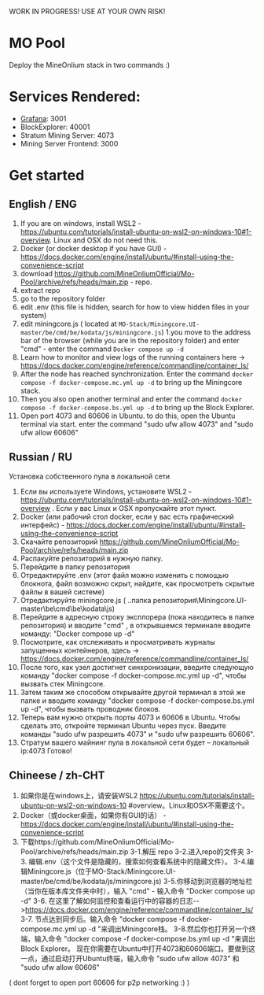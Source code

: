 WORK IN PROGRESS!
USE AT YOUR OWN RISK!

# MO Pool

Deploy the MineOnlium stack in two commands :)  

# Services Rendered:
* [Grafana](https://grafana.com/): 3001
* BlockExplorer: 40001
* Stratum Mining Server: 4073
* Mining Server Frontend: 3000


# Get started
## English / ENG
1. If you are on windows, install WSL2 - https://ubuntu.com/tutorials/install-ubuntu-on-wsl2-on-windows-10#1-overview. Linux and OSX do not need this.
1. Docker (or docker desktop if you have GUI) - https://docs.docker.com/engine/install/ubuntu/#install-using-the-convenience-script
1. download https://github.com/MineOnliumOfficial/Mo-Pool/archive/refs/heads/main.zip - repo.
1. extract repo
1. go to the repository folder
1. edit .env (this file is hidden, search for how to view hidden files in your system)
1. edit miningcore.js ( located at `MO-Stack/Miningcore.UI-master/be/cmd/be/kodata/js/miningcore.js`)
1.you move to the address bar of the browser (while you are in the repository folder) and enter "cmd" - enter the command `Docker compose up -d`
1. Learn how to monitor and view logs of the running containers here -> https://docs.docker.com/engine/reference/commandline/container_ls/
1. After the node has reached synchronization. Enter the command `docker compose -f docker-compose.mc.yml up -d` to bring up the Miningcore stack. 
1. Then you also open another terminal and enter the command `docker compose -f docker-compose.bs.yml up -d` to bring up the Block Explorer.
1. Open port 4073 and 60606 in Ubuntu. to do this, open the Ubuntu terminal via start. enter the command "sudo ufw allow 4073" and  "sudo ufw allow 60606"

## Russian / RU

Установка собственного пула в локальной сети
1. Если вы используете Windows, установите WSL2 - https://ubuntu.com/tutorials/install-ubuntu-on-wsl2-on-windows-10#1-overview . Если у вас Linux и OSX пропускайте этот пункт.
1.  Docker (или рабочий стол docker, если у вас есть графический интерфейс) - https://docs.docker.com/engine/install/ubuntu/#install-using-the-convenience-script
1. Скачайте репозиторий https://github.com/MineOnliumOfficial/Mo-Pool/archive/refs/heads/main.zip
1. Распакуйте репозиторий в нужную папку.
1. Перейдите в папку репозитория
1. Отредактируйте .env (этот файл можно изменить с помощью блокнота, файл возможно скрыт, найдите, как просмотреть скрытые файлы в вашей системе)
1. Отредактируйте miningcore.js ( ..папка репозитория\Miningcore.UI-master\be\cmd\be\kodata\js)
1. Перейдите в адресную строку эксплорера (пока находитесь в папке репозитория) и вводите "cmd" , в открывшемся терминале вводите команду: "Docker compose up -d"
1. Посмотрите, как отслеживать и просматривать журналы запущенных контейнеров, здесь -> https://docs.docker.com/engine/reference/commandline/container_ls/
1. После того, как узел достигнет синхронизации, введите следующую команду "docker compose -f docker-compose.mc.yml up -d", чтобы вызвать стек Miningcore.
1. Затем таким же способом открывайте другой терминал в этой же папке и вводите команду "docker compose -f docker-compose.bs.yml up -d", чтобы вызвать проводник блоков.
1. Теперь вам нужно открыть порты 4073 и 60606 в Ubuntu. Чтобы сделать это, откройте терминал Ubuntu через пуск. Введите команды "sudo ufw разрешить 4073" и "sudo ufw разрешить 60606".
1. Стратум вашего майнинг пула в локальной сети будет – локальный ip:4073
Готово!

## Chineese / zh-CHT

1. 如果你是在windows上，请安装WSL2
https://ubuntu.com/tutorials/install-ubuntu-on-wsl2-on-windows-10
#overview。Linux和OSX不需要这个。
2. Docker（或docker桌面，如果你有GUI的话） - https://docs.docker.com/engine/install/ubuntu/#install-using-the-convenience-script
3. 下载https://github.com/MineOnliumOfficial/Mo-Pool/archive/refs/heads/main.zip 
3-1.解压 repo
3-2.进入repo的文件夹
3-3. 编辑.env（这个文件是隐藏的，搜索如何查看系统中的隐藏文件）。
3-4.编辑Miningcore.js（位于MO-Stack/Miningcore.UI-master/be/cmd/be/kodata/js/miningcore.js)
3-5.你移动到浏览器的地址栏（当你在版本库文件夹中时），输入 "cmd" - 输入命令 "Docker compose up -d"
3-6. 在这里了解如何监控和查看运行中的容器的日志-->https://docs.docker.com/engine/reference/commandline/container_ls/
3-7. 节点达到同步后。输入命令 "docker compose -f docker-compose.mc.yml up -d "来调出Miningcore栈。
3-8.然后你也打开另一个终端，输入命令 "docker compose -f docker-compose.bs.yml up -d "来调出Block Explorer。
现在你需要在Ubuntu中打开4073和60606端口。要做到这一点，通过启动打开Ubuntu终端，输入命令 "sudo ufw allow 4073" 和 "sudo ufw allow 60606"

( dont forget to open port 60606 for p2p networking :) ) 
